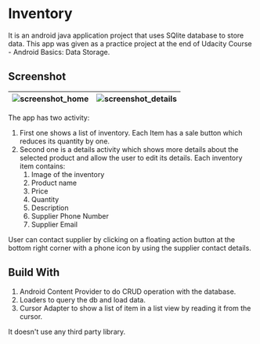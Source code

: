 # Inventory

It is an android java application project that uses SQlite database to store data. This app was given as a practice project at the end of Udacity Course - Android Basics: Data Storage.

## Screenshot

| ![screenshot_home](https://github.com/sDevPrem/inventory-sqlite-demo/assets/130966261/4bcf1153-0184-40af-8569-9e9003187452) | ![screenshot_details](https://github.com/sDevPrem/inventory-sqlite-demo/assets/130966261/2a1c845e-1e97-429c-a558-30a7836130e9) | 
|-----------------------------------------------------------------------------------------------------------------------------|--------------------------------------------------------------------------------------------------------------------------------|


The app has two activity:

1. First one shows a list of inventory. Each Item has a sale button which reduces its quantity by one.
2. Second one is a details activity which shows more details about the selected product and allow the user to edit its details. Each inventory item contains:
   1. Image of the inventory
   2. Product name
   3. Price
   4. Quantity
   5. Description
   6. Supplier Phone Number
   7. Supplier Email

User can contact supplier by clicking on a floating action button at the bottom right corner with a phone icon by using the supplier contact details.

## Build With

1. Android Content Provider to do CRUD operation with the database.
2. Loaders to query the db and load data.
3. Cursor Adapter to show a list of item in a list view by reading it from the cursor.

It doesn't use any third party library.
